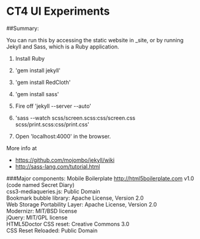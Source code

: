 # CT4 UI Experiments

##Summary:

You can run this by accessing the static website in \_site, 
or by running Jekyll and Sass, which is a Ruby application.

1. Install Ruby
2. 'gem install jekyll'
3. 'gem install RedCloth'
4. 'gem install sass'

1. Fire off 'jekyll --server --auto'
2. 'sass --watch scss/screen.scss:css/screen.css scss/print.scss:css/print.css'
3. Open 'localhost:4000' in the browser.

More info at 
+ https://github.com/mojombo/jekyll/wiki
+ http://sass-lang.com/tutorial.html

###Major components:
Mobile Boilerplate http://html5boilerplate.com v1.0 (code named Secret Diary)<br />
css3-mediaqueries.js: Public Domain<br />
Bookmark bubble library: Apache License, Version 2.0<br />
Web Storage Portability Layer: Apache License, Version 2.0<br />
Modernizr: MIT/BSD license<br />
jQuery: MIT/GPL license<br />
HTML5Doctor CSS reset: Creative Commons 3.0 <br />
CSS Reset Reloaded: Public Domain 

